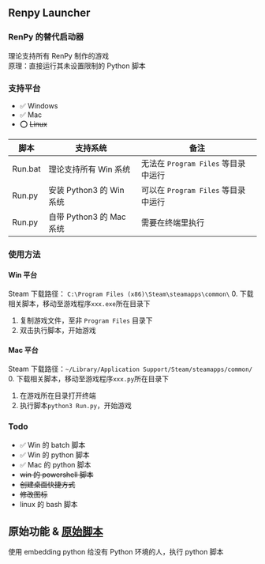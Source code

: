 ## Renpy Launcher

###  RenPy 的替代启动器
理论支持所有 RenPy 制作的游戏  
原理：直接运行其未设置限制的 Python 脚本


### 支持平台
- ✅ Windows
- ✅ Mac
- ⭕️ ~~Linux~~


|   脚本  |   支持系统 |  备注  |
|--------|---------|---------|
|Run.bat | 理论支持所有 Win 系统 | 无法在 `Program Files` 等目录中运行 |
|Run.py  | 安装 Python3 的 Win 系统 | 可以在 `Program Files` 等目录中运行 |
|Run.py  | 自带 Python3 的 Mac 系统 | 需要在终端里执行 |


### 使用方法
#### Win 平台
Steam 下载路径：
` C:\Program Files (x86)\Steam\steamapps\common\ `
0. 下载相关脚本，移动至游戏程序`xxx.exe`所在目录下
1. 复制游戏文件，至非 `Program Files` 目录下
2. 双击执行脚本，开始游戏  


#### Mac 平台
Steam 下载路径：`~/Library/Application Support/Steam/steamapps/common/ `
0. 下载相关脚本，移动至游戏程序`xxx.py`所在目录下
1. 在游戏所在目录打开终端
2. 执行脚本`python3 Run.py`，开始游戏


### Todo
- ✅ Win 的 batch 脚本
- ✅ Win 的 python 脚本
- ✅ Mac 的 python 脚本
- ~~win 的 powershell 脚本~~
- ~~创建桌面快捷方式~~
- ~~修改图标~~
- linux 的 bash 脚本


## 原始功能 & [原始脚本](./Origin/Run.bat)
使用  embedding python 给没有 Python 环境的人，执行 python 脚本

